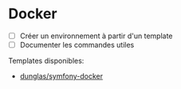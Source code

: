 # Docker

- [ ] Créer un environnement à partir d'un template
- [ ] Documenter les commandes utiles

Templates disponibles:
- [dunglas/symfony-docker](https://github.com/dunglas/symfony-docker)

